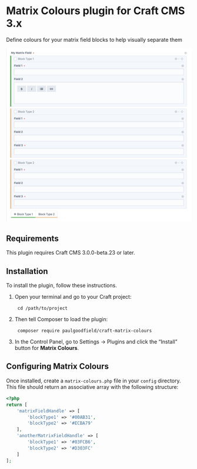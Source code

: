 # Matrix Colours plugin for Craft CMS 3.x

Define colours for your matrix field blocks to help visually separate them

![Screenshot](resources/img/screenshot.png)

## Requirements

This plugin requires Craft CMS 3.0.0-beta.23 or later.

## Installation

To install the plugin, follow these instructions.

1. Open your terminal and go to your Craft project:

        cd /path/to/project

2. Then tell Composer to load the plugin:

        composer require paulgoodfield/craft-matrix-colours

3. In the Control Panel, go to Settings → Plugins and click the “Install” button for **Matrix Colours**.

## Configuring Matrix Colours

Once installed, create a `matrix-colours.php` file in your `config` directory. This file should return an associative array with the following structure:

```php
<?php
return [
    'matrixFieldHandle' => [
        'blockType1' => '#00AB31',
        'blockType2' => '#ECBA79'
    ],
    'anotherMatrixFieldHandle' => [
        'blockType1' => '#03FCB6',
        'blockType2' => '#D303FC'
    ]
];
```
